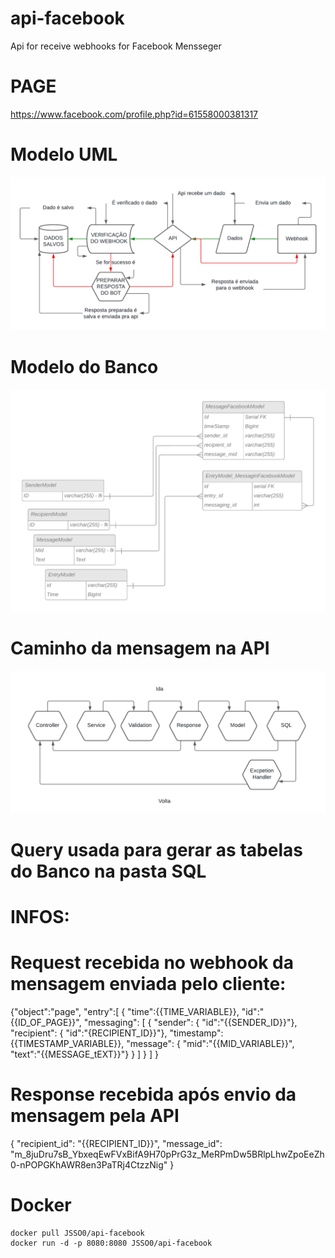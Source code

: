 # api-facebook
Api for receive webhooks for Facebook Mensseger

# PAGE
https://www.facebook.com/profile.php?id=61558000381317

# Modelo UML 
![alt text](image.png)
# Modelo do Banco
![diagrama_banco.png](diagrama_banco.png)
# Caminho da mensagem na API
![alt text](image-2.png)

# Query usada para gerar as tabelas do Banco na pasta SQL



# INFOS:

  # Request recebida no webhook da mensagem enviada pelo cliente:
 {"object":"page",
 "entry":[
             {
             "time":{{TIME_VARIABLE}},
             "id":"{{ID_OF_PAGE}}",
             "messaging":
                         [
                         {
                         "sender":
                         {
                            "id":"{{SENDER_ID}}"},
                            "recipient":
                                 {
                                    "id":"{RECIPIENT_ID}}"},
                                    "timestamp":{{TIMESTAMP_VARIABLE}},
                                    "message": 
                                        {
                                            "mid":"{{MID_VARIABLE}}",
                                            "text":"{{MESSAGE_tEXT}}"}
                         }
                         ]
 }
 ]
}
# Response recebida após envio da mensagem pela API 
{
 "recipient_id": "{{RECIPIENT_ID}}",
 "message_id": "m_8juDru7sB_YbxeqEwFVxBifA9H70pPrG3z_MeRPmDw5BRlpLhwZpoEeZh0-nPOPGKhAWR8en3PaTRj4CtzzNig"
 }

# Docker
    docker pull JSSO0/api-facebook
    docker run -d -p 8080:8080 JSSO0/api-facebook